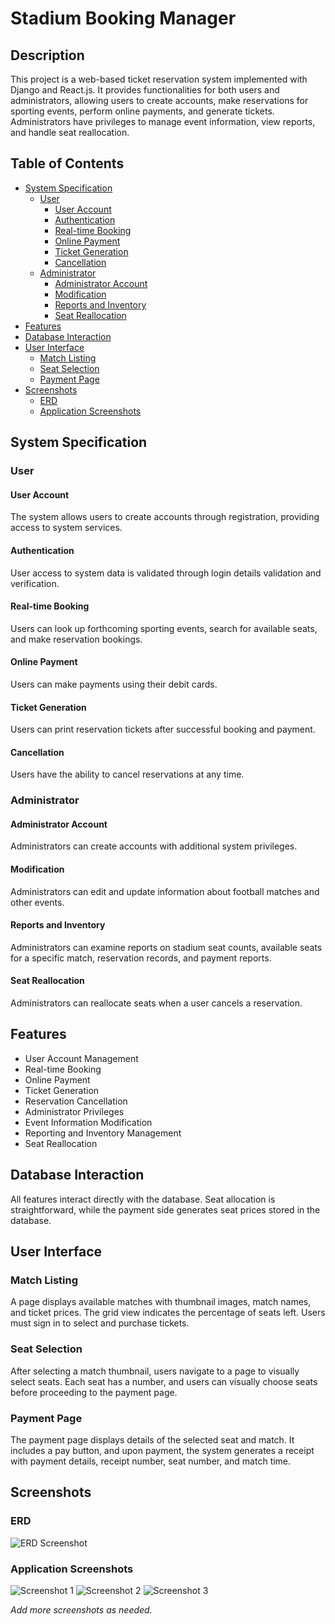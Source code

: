 # Stadium Booking Manager

## Description

This project is a web-based ticket reservation system implemented with Django and React.js. It provides functionalities for both users and administrators, allowing users to create accounts, make reservations for sporting events, perform online payments, and generate tickets. Administrators have privileges to manage event information, view reports, and handle seat reallocation.

## Table of Contents

- [System Specification](#system-specification)
  - [User](#user)
    - [User Account](#user-account)
    - [Authentication](#authentication)
    - [Real-time Booking](#real-time-booking)
    - [Online Payment](#online-payment)
    - [Ticket Generation](#ticket-generation)
    - [Cancellation](#cancellation)
  - [Administrator](#administrator)
    - [Administrator Account](#administrator-account)
    - [Modification](#modification)
    - [Reports and Inventory](#reports-and-inventory)
    - [Seat Reallocation](#seat-reallocation)
- [Features](#features)
- [Database Interaction](#database-interaction)
- [User Interface](#user-interface)
  - [Match Listing](#match-listing)
  - [Seat Selection](#seat-selection)
  - [Payment Page](#payment-page)
- [Screenshots](#screenshots)
  - [ERD](#erd)
  - [Application Screenshots](#application-screenshots)

## System Specification

### User

#### User Account
The system allows users to create accounts through registration, providing access to system services.

#### Authentication
User access to system data is validated through login details validation and verification.

#### Real-time Booking
Users can look up forthcoming sporting events, search for available seats, and make reservation bookings.

#### Online Payment
Users can make payments using their debit cards.

#### Ticket Generation
Users can print reservation tickets after successful booking and payment.

#### Cancellation
Users have the ability to cancel reservations at any time.

### Administrator

#### Administrator Account
Administrators can create accounts with additional system privileges.

#### Modification
Administrators can edit and update information about football matches and other events.

#### Reports and Inventory
Administrators can examine reports on stadium seat counts, available seats for a specific match, reservation records, and payment reports.

#### Seat Reallocation
Administrators can reallocate seats when a user cancels a reservation.

## Features

- User Account Management
- Real-time Booking
- Online Payment
- Ticket Generation
- Reservation Cancellation
- Administrator Privileges
- Event Information Modification
- Reporting and Inventory Management
- Seat Reallocation

## Database Interaction

All features interact directly with the database. Seat allocation is straightforward, while the payment side generates seat prices stored in the database.

## User Interface

### Match Listing

A page displays available matches with thumbnail images, match names, and ticket prices. The grid view indicates the percentage of seats left. Users must sign in to select and purchase tickets.

### Seat Selection

After selecting a match thumbnail, users navigate to a page to visually select seats. Each seat has a number, and users can visually choose seats before proceeding to the payment page.

### Payment Page

The payment page displays details of the selected seat and match. It includes a pay button, and upon payment, the system generates a receipt with payment details, receipt number, seat number, and match time.

## Screenshots

### ERD

![ERD Screenshot](/path/to/erd_screenshot.png)

### Application Screenshots

![Screenshot 1](/path/to/screenshot1.png)
![Screenshot 2](/path/to/screenshot2.png)
![Screenshot 3](/path/to/screenshot3.png)

*Add more screenshots as needed.*
